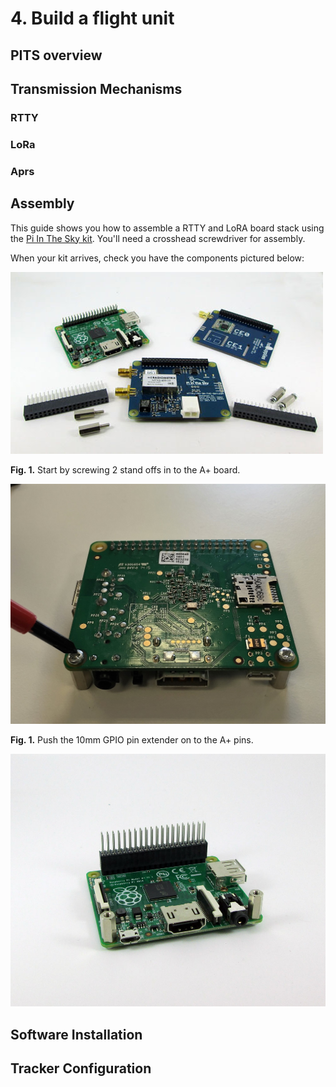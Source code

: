 # 4. Build a flight unit

## PITS overview

## Transmission Mechanisms
### RTTY
### LoRa
### Aprs

## Assembly

This guide shows you how to assemble a RTTY and LoRA board stack using the [Pi In The Sky kit](https://store.uputronics.com/index.php?route=product/product&path=62&product_id=52). You'll need a crosshead screwdriver for assembly.

When your kit arrives, check you have the components pictured below: 

![Pi In The Sky Kit](4/stack1.jpg)

**Fig. 1.** Start by screwing 2 stand offs in to the A+ board. 

![Screwing in stand off](4/image1.jpg)

**Fig. 1.** Push the 10mm GPIO pin extender on to the A+ pins.

![Pi In The Sky Kit](4/stack2.jpg)


## Software Installation

## Tracker Configuration
